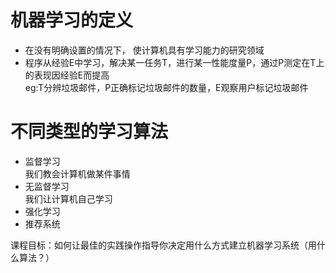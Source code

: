 # 机器学习的定义
- 在没有明确设置的情况下， 使计算机具有学习能力的研究领域
- 程序从经验E中学习，解决某一任务T，进行某一性能度量P，通过P测定在T上的表现因经验E而提高  
eg:T分辨垃圾邮件，P正确标记垃圾邮件的数量，E观察用户标记垃圾邮件

# 不同类型的学习算法
- 监督学习  
我们教会计算机做某件事情
- 无监督学习  
我们让计算机自己学习
- 强化学习
- 推荐系统  

课程目标：如何让最佳的实践操作指导你决定用什么方式建立机器学习系统（用什么算法？）

